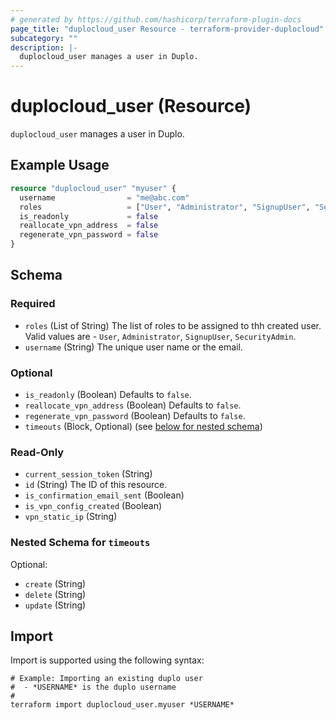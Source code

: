 ```yaml
---
# generated by https://github.com/hashicorp/terraform-plugin-docs
page_title: "duplocloud_user Resource - terraform-provider-duplocloud"
subcategory: ""
description: |-
  duplocloud_user manages a user in Duplo.
---
```


# duplocloud_user (Resource)

`duplocloud_user` manages a user in Duplo.

## Example Usage

```terraform
resource "duplocloud_user" "myuser" {
  username                = "me@abc.com"
  roles                   = ["User", "Administrator", "SignupUser", "SecurityAdmin"]
  is_readonly             = false
  reallocate_vpn_address  = false
  regenerate_vpn_password = false
}
```

<!-- schema generated by tfplugindocs -->
## Schema

### Required

- `roles` (List of String) The list of roles to be assigned to thh created user. Valid values are - `User`, `Administrator`, `SignupUser`, `SecurityAdmin`.
- `username` (String) The unique user name or the email.

### Optional

- `is_readonly` (Boolean) Defaults to `false`.
- `reallocate_vpn_address` (Boolean) Defaults to `false`.
- `regenerate_vpn_password` (Boolean) Defaults to `false`.
- `timeouts` (Block, Optional) (see [below for nested schema](#nestedblock--timeouts))

### Read-Only

- `current_session_token` (String)
- `id` (String) The ID of this resource.
- `is_confirmation_email_sent` (Boolean)
- `is_vpn_config_created` (Boolean)
- `vpn_static_ip` (String)

<a id="nestedblock--timeouts"></a>
### Nested Schema for `timeouts`

Optional:

- `create` (String)
- `delete` (String)
- `update` (String)

## Import

Import is supported using the following syntax:

```shell
# Example: Importing an existing duplo user
#  - *USERNAME* is the duplo username
#
terraform import duplocloud_user.myuser *USERNAME*
```
